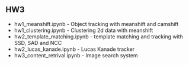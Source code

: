 ## HW3

* hw1_meanshift.ipynb - Object tracking with meanshift and camshift 
* hw1_clustering.ipynb - Clustering 2d data with meanshift
* hw2_template_matching.ipynb - template matching and tracking with SSD, SAD and NCC
* hw2_lucas_kanade.ipynb - Lucas Kanade tracker
* hw3_content_retrival.ipynb - Image search system
